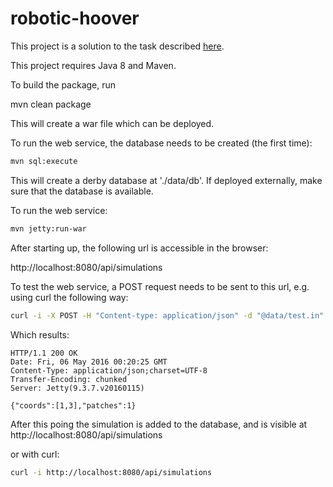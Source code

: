 # robotic-hoover

This project is a solution to the task described [here](https://github.com/lampkicking/java-backend-test).

This project requires Java 8 and Maven.

To build the package, run

mvn clean package

This will create a war file which can be deployed.

To run the web service, the database needs to be created (the first time):

```Bash
mvn sql:execute
```

This will create a derby database at './data/db'. If deployed externally,
make sure that the database is available.

To run the web service:

```Bash
mvn jetty:run-war
```

After starting up, the following url is accessible in the browser:

http://localhost:8080/api/simulations

To test the web service, a POST request needs to be sent to this url,
e.g. using curl the following way:

```Bash
curl -i -X POST -H "Content-type: application/json" -d "@data/test.in" localhost:8080/api/simulations
```

Which results:

```
HTTP/1.1 200 OK
Date: Fri, 06 May 2016 00:20:25 GMT
Content-Type: application/json;charset=UTF-8
Transfer-Encoding: chunked
Server: Jetty(9.3.7.v20160115)

{"coords":[1,3],"patches":1}
```

After this poing the simulation is added to the database, and is visible at
http://localhost:8080/api/simulations

or with curl:

```Bash
curl -i http://localhost:8080/api/simulations
```
